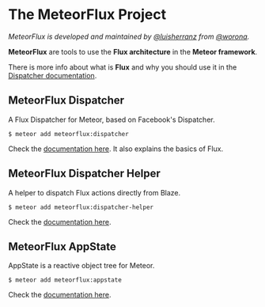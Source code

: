 # The MeteorFlux Project

*MeteorFlux is developed and maintained by [@luisherranz](https://github.com/LuisHerranz) from [@worona](https://github.com/worona).*


**MeteorFlux** are tools to use the **Flux architecture** in the **Meteor framework**.

There is more info about what is **Flux** and why you should use it in the [Dispatcher documentation](https://github.com/worona/meteorflux/tree/devel/packages/dispatcher).

## MeteorFlux Dispatcher

A Flux Dispatcher for Meteor, based on Facebook's Dispatcher.

```
$ meteor add meteorflux:dispatcher
```

Check the [documentation here](https://github.com/worona/meteorflux/tree/devel/packages/dispatcher). It also explains the basics of Flux.

## MeteorFlux Dispatcher Helper

A helper to dispatch Flux actions directly from Blaze.

```
$ meteor add meteorflux:dispatcher-helper
```

Check the [documentation here](https://github.com/worona/meteorflux/tree/devel/packages/dispatcher-helper).

## MeteorFlux AppState

AppState is a reactive object tree for Meteor.

```
$ meteor add meteorflux:appstate
```

Check the [documentation here](https://github.com/worona/meteorflux/tree/devel/packages/appstate).
